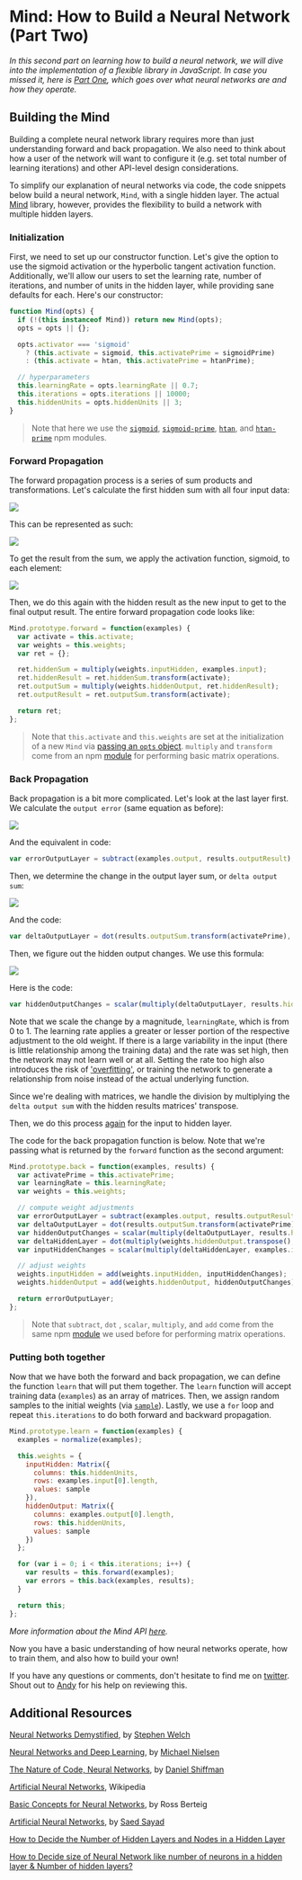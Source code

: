 
# Mind: How to Build a Neural Network (Part Two)

*In this second part on learning how to build a neural network, we will dive into the implementation of a flexible library in JavaScript. In case you missed it, here is [Part One](/mind-how-to-build-a-neural-network), which goes over what neural networks are and how they operate.*

## Building the Mind

Building a complete neural network library requires more than just understanding forward and back propagation. We also need to think about how a user of the network will want to configure it (e.g. set total number of learning iterations) and other API-level design considerations.

To simplify our explanation of neural networks via code, the code snippets below build a neural network, `Mind`, with a single hidden layer. The actual [Mind](https://github.com/stevenmiller888/mind) library, however, provides the flexibility to build a network with multiple hidden layers.

### Initialization

First, we need to set up our constructor function. Let's give the option to use the sigmoid activation or the hyperbolic tangent activation function. Additionally, we'll allow our users to set the learning rate, number of iterations, and number of units in the hidden layer, while providing sane defaults for each. Here's our constructor:

```javascript
function Mind(opts) {
  if (!(this instanceof Mind)) return new Mind(opts);
  opts = opts || {};

  opts.activator === 'sigmoid'
    ? (this.activate = sigmoid, this.activatePrime = sigmoidPrime)
    : (this.activate = htan, this.activatePrime = htanPrime);

  // hyperparameters
  this.learningRate = opts.learningRate || 0.7;
  this.iterations = opts.iterations || 10000;
  this.hiddenUnits = opts.hiddenUnits || 3;
}
```

> Note that here we use the [`sigmoid`](https://www.npmjs.com/package/sigmoid), [`sigmoid-prime`](https://www.npmjs.com/package/sigmoid-prime), [`htan`](https://www.npmjs.com/package/htan), and [`htan-prime`](https://www.npmjs.com/package/htan-prime) npm modules.

### Forward Propagation

The forward propagation process is a series of sum products and transformations. Let's calculate the first hidden sum with all four input data:

![](http://i.imgur.com/ZhO0Nj2.png)

This can be represented as such:

![](http://i.imgur.com/XcSZgTk.png)

To get the result from the sum, we apply the activation function, sigmoid, to each element:

![](http://i.imgur.com/rhnNQZW.png)

Then, we do this again with the hidden result as the new input to get to the final output result. The entire forward propagation code looks like:

```javascript
Mind.prototype.forward = function(examples) {
  var activate = this.activate;
  var weights = this.weights;
  var ret = {};

  ret.hiddenSum = multiply(weights.inputHidden, examples.input);
  ret.hiddenResult = ret.hiddenSum.transform(activate);
  ret.outputSum = multiply(weights.hiddenOutput, ret.hiddenResult);
  ret.outputResult = ret.outputSum.transform(activate);

  return ret;
};
```

> Note that `this.activate` and `this.weights` are set at the initialization of a new `Mind` via [passing an `opts` object](https://github.com/stevenmiller888/mind/blob/master/lib/index.js#L40). `multiply` and `transform` come from an npm [module](https://www.npmjs.com/package/node-matrix) for performing basic matrix operations.

### Back Propagation

Back propagation is a bit more complicated. Let's look at the last layer first. We calculate the `output error` (same equation as before):

![](http://i.imgur.com/IAddjWL.png)

And the equivalent in code:

```javascript
var errorOutputLayer = subtract(examples.output, results.outputResult);
```

Then, we determine the change in the output layer sum, or `delta output sum`:

![](http://i.imgur.com/4qnVb6S.png)

And the code:

```javascript
var deltaOutputLayer = dot(results.outputSum.transform(activatePrime), errorOutputLayer);
```

Then, we figure out the hidden output changes. We use this formula:

![](http://i.imgur.com/TR7FS2S.png)

Here is the code:

```javascript
var hiddenOutputChanges = scalar(multiply(deltaOutputLayer, results.hiddenResult.transpose()), learningRate);
```

Note that we scale the change by a magnitude, `learningRate`, which is from 0 to 1. The learning rate applies a greater or lesser portion of the respective adjustment to the old weight. If there is a large variability in the input (there is little relationship among the training data) and the rate was set high, then the network may not learn well or at all. Setting the rate too high also introduces the risk of ['overfitting'](https://en.wikipedia.org/wiki/Overfitting), or training the network to generate a relationship from noise instead of the actual underlying function.

Since we're dealing with matrices, we handle the division by multiplying the `delta output sum` with the hidden results matrices' transpose.

Then, we do this process [again](https://github.com/stevenmiller888/mind/blob/master/lib/index.js#L200) for the input to hidden layer.

The code for the back propagation function is below. Note that we're passing what is returned by the `forward` function as the second argument:

```javascript
Mind.prototype.back = function(examples, results) {
  var activatePrime = this.activatePrime;
  var learningRate = this.learningRate;
  var weights = this.weights;

  // compute weight adjustments
  var errorOutputLayer = subtract(examples.output, results.outputResult);
  var deltaOutputLayer = dot(results.outputSum.transform(activatePrime), errorOutputLayer);
  var hiddenOutputChanges = scalar(multiply(deltaOutputLayer, results.hiddenResult.transpose()), learningRate);
  var deltaHiddenLayer = dot(multiply(weights.hiddenOutput.transpose(), deltaOutputLayer), results.hiddenSum.transform(activatePrime));
  var inputHiddenChanges = scalar(multiply(deltaHiddenLayer, examples.input.transpose()), learningRate);

  // adjust weights
  weights.inputHidden = add(weights.inputHidden, inputHiddenChanges);
  weights.hiddenOutput = add(weights.hiddenOutput, hiddenOutputChanges);

  return errorOutputLayer;
};
```

> Note that `subtract`, `dot` , `scalar`, `multiply`, and `add` come from the same npm [module](https://www.npmjs.com/package/node-matrix) we used before for performing matrix operations.

### Putting both together

Now that we have both the forward and back propagation, we can define the function `learn` that will put them together. The `learn` function will accept training data (`examples`) as an array of matrices. Then, we assign random samples to the initial weights (via [`sample`](https://github.com/stevenmiller888/sample)). Lastly, we use a `for` loop and repeat `this.iterations` to do both forward and backward propagation.

```javascript
Mind.prototype.learn = function(examples) {
  examples = normalize(examples);

  this.weights = {
    inputHidden: Matrix({
      columns: this.hiddenUnits,
      rows: examples.input[0].length,
      values: sample
    }),
    hiddenOutput: Matrix({
      columns: examples.output[0].length,
      rows: this.hiddenUnits,
      values: sample
    })
  };

  for (var i = 0; i < this.iterations; i++) {
    var results = this.forward(examples);
    var errors = this.back(examples, results);
  }

  return this;
};
```

*More information about the Mind API [here](https://github.com/stevenmiller888/mind).*

Now you have a basic understanding of how neural networks operate, how to train them, and also how to build your own!

If you have any questions or comments, don't hesitate to find me on [twitter](https://www.twitter.com/stevenmiller888). Shout out to [Andy](https://www.twitter.com/andyjiang) for his help on reviewing this.

## Additional Resources

[Neural Networks Demystified](https://www.youtube.com/watch?v=bxe2T-V8XRs), by [Stephen Welch](https://www.twitter.com/stephencwelch)

[Neural Networks and Deep Learning](http://neuralnetworksanddeeplearning.com/chap3.html), by [Michael Nielsen](http://michaelnielsen.org/)

[The Nature of Code, Neural Networks](http://natureofcode.com/book/chapter-10-neural-networks/), by [Daniel Shiffman](https://twitter.com/shiffman)

[Artificial Neural Networks](https://en.wikipedia.org/wiki/Artificial_neural_network), Wikipedia

[Basic Concepts for Neural Networks](http://www.cheshireeng.com/Neuralyst/nnbg.htm), by Ross Berteig

[Artificial Neural Networks](http://www.saedsayad.com/artificial_neural_network.htm), by [Saed Sayad](http://www.saedsayad.com/author.htm)

[How to Decide the Number of Hidden Layers and Nodes in a Hidden Layer](http://www.researchgate.net/post/How_to_decide_the_number_of_hidden_layers_and_nodes_in_a_hidden_layer)

[How to Decide size of Neural Network like number of neurons in a hidden layer & Number of hidden layers?](http://in.mathworks.com/matlabcentral/answers/72654-how-to-decide-size-of-neural-network-like-number-of-neurons-in-a-hidden-layer-number-of-hidden-lay)
